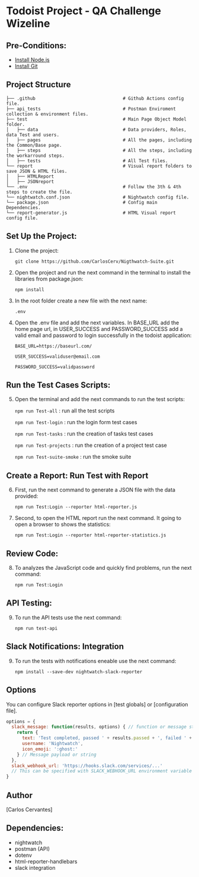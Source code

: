 # Todoist Project - QA Challenge Wizeline

## Pre-Conditions:

- [Install Node.js](https://nodejs.org/en/download/current/)
- [Install Git](https://git-scm.com/downloads)

## Project Structure

```
├── .github                                 # Github Actions config file.
├── api_tests                               # Postman Enviroment collection & environment files.
├── test                                    # Main Page Object Model folder.
│   ├── data                                # Data providers, Roles, data Test and users.
│   ├── pages                               # All the pages, including the Common/Base page.
│   ├── steps                               # All the steps, including the workarround steps.
│   ├── tests                               # All Test files.
└── report                                  # Visual report folders to save JSON & HTML files.
│   ├── HTMLReport
│   ├── JSONreport
└── .env                                    # Follow the 3th & 4th steps to create the file.
└── nightwatch.conf.json                    # Nightwatch config file.
└── package.json                            # Config main Dependencies.
└── report-generator.js                     # HTML Visual report config file.
```

## Set Up the Project:

1. Clone the project:

   `git clone https://github.com/CarlosCerv/Nigthwatch-Suite.git`

2. Open the project and run the next command in the terminal to install the libraries from package.json:

   `npm install`

3. In the root folder create a new file with the next name:

   `.env`

4. Open the .env file and add the next variables. In BASE_URL add the home page url, in USER_SUCCESS and PASSWORD_SUCCESS add a valid email and password to login successfully in the todoist application:

   `BASE_URL=https://baseurl.com/`

   `USER_SUCCESS=validuser@email.com`

   `PASSWORD_SUCCESS=validpassword`

## Run the Test Cases Scripts:

5. Open the terminal and add the next commands to run the test scripts:

   `npm run Test-all` : run all the test scripts

   `npm run Test-login` : run the login form test cases

   `npm run Test-tasks` : run the creation of tasks test cases

   `npm run Test-projects` : run the creation of a project test case

   `npm run Test-suite-smoke` : run the smoke suite

## Create a Report: Run Test with Report

6. First, run the next command to generate a JSON file with the data provided:

   `npm run Test:Login --reporter html-reporter.js`

7. Second, to open the HTML report run the next command. It going to open a browser to shows the statistics:

   `npm run Test:Login --reporter html-reporter-statistics.js`

## Review Code:

8. To analyzes the JavaScript code and quickly find problems, run the next command:

   `npm run Test:Login`

## API Testing:

9. To run the API tests use the next command:

   `npm run test-api`

## Slack Notifications: Integration

9. To run the tests with notifications eneable use the next command:

   `npm install --save-dev nightwatch-slack-reporter`

Options
-------

You can configure Slack reporter options in [test globals] or [configuration file].

```js
options = {
  slack_message: function(results, options) { // function or message string
    return {
      text: 'Test completed, passed ' + results.passed + ', failed ' + results.failed,
      username: 'Nightwatch',
      icon_emoji: ':ghost:'
    } // Message payload or string
  },
  slack_webhook_url: 'https://hooks.slack.com/services/...'
  // This can be specified with SLACK_WEBHOOK_URL environment variable
}
```

Author
------

[Carlos Cervantes]



## Dependencies:

- nightwatch
- postman (API)
- dotenv
- html-reporter-handlebars
- slack integration